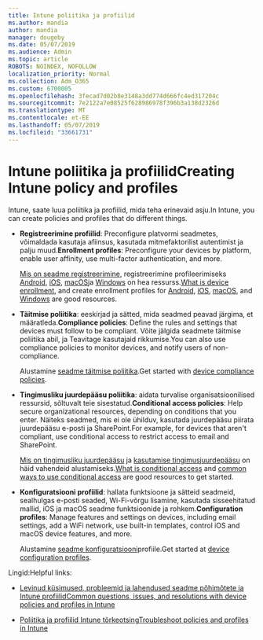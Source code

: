 ```yaml
---
title: Intune poliitika ja profiilid
ms.author: mandia
author: mandia
manager: dougeby
ms.date: 05/07/2019
ms.audience: Admin
ms.topic: article
ROBOTS: NOINDEX, NOFOLLOW
localization_priority: Normal
ms.collection: Adm_O365
ms.custom: 6700005
ms.openlocfilehash: 3fecad7d02b8e3148a3dd774d666fc4ed317204c
ms.sourcegitcommit: 7e2122a7e08525f628986978f396b3a138d2326d
ms.translationtype: MT
ms.contentlocale: et-EE
ms.lasthandoff: 05/07/2019
ms.locfileid: "33661731"
---
```

# <a name="creating-intune-policy-and-profiles"></a><span data-ttu-id="d9d09-102">Intune poliitika ja profiilid</span><span class="sxs-lookup"><span data-stu-id="d9d09-102">Creating Intune policy and profiles</span></span>

<span data-ttu-id="d9d09-103">Intune, saate luua poliitika ja profiilid, mida teha erinevaid asju.</span><span class="sxs-lookup"><span data-stu-id="d9d09-103">In Intune, you can create policies and profiles that do different things.</span></span>

- <span data-ttu-id="d9d09-104">**Registreerimine profiilid**: Preconfigure platvormi seadmetes, võimaldada kasutaja afiinsus, kasutada mitmefaktorilist autentimist ja palju muud.</span><span class="sxs-lookup"><span data-stu-id="d9d09-104">**Enrollment profiles**: Preconfigure your devices by platform, enable user affinity, use multi-factor authentication, and more.</span></span> 

  <span data-ttu-id="d9d09-105">[Mis on seadme registreerimine](https://docs.microsoft.com/intune/device-enrollment), registreerimine profileerimiseks [Android](https://docs.microsoft.com/intune/android-enroll), [iOS](https://docs.microsoft.com/intune/ios-enroll), [macOS](https://docs.microsoft.com/intune/macos-enroll)ja [Windows](https://docs.microsoft.com/intune/windows-enrollment-methods) on hea ressurss.</span><span class="sxs-lookup"><span data-stu-id="d9d09-105">[What is device enrollment](https://docs.microsoft.com/intune/device-enrollment), and create enrollment profiles for [Android](https://docs.microsoft.com/intune/android-enroll), [iOS](https://docs.microsoft.com/intune/ios-enroll), [macOS](https://docs.microsoft.com/intune/macos-enroll), and [Windows](https://docs.microsoft.com/intune/windows-enrollment-methods) are good resources.</span></span>

- <span data-ttu-id="d9d09-106">**Täitmise poliitika**: eeskirjad ja sätted, mida seadmed peavad järgima, et määratleda.</span><span class="sxs-lookup"><span data-stu-id="d9d09-106">**Compliance policies**: Define the rules and settings that devices must follow to be compliant.</span></span> <span data-ttu-id="d9d09-107">Võite jälgida seadmete täitmise poliitika abil, ja Teavitage kasutajaid rikkumise.</span><span class="sxs-lookup"><span data-stu-id="d9d09-107">You can also use compliance policies to monitor devices, and notify users of non-compliance.</span></span> 

  <span data-ttu-id="d9d09-108">Alustamine [seadme täitmise poliitika](https://docs.microsoft.com/intune/device-compliance-get-started).</span><span class="sxs-lookup"><span data-stu-id="d9d09-108">Get started with [device compliance policies](https://docs.microsoft.com/intune/device-compliance-get-started).</span></span>
- <span data-ttu-id="d9d09-109">**Tingimusliku juurdepääsu poliitika**: aidata turvalise organisatsioonilised ressursid, sõltuvalt teie sisestatud.</span><span class="sxs-lookup"><span data-stu-id="d9d09-109">**Conditional access policies**: Help secure organizational resources, depending on conditions that you enter.</span></span> <span data-ttu-id="d9d09-110">Näiteks seadmed, mis ei ole ühilduv, kasutada juurdepääsu piirata juurdepääsu e-posti ja SharePoint.</span><span class="sxs-lookup"><span data-stu-id="d9d09-110">For example, for devices that aren't compliant, use conditional access to restrict access to email and SharePoint.</span></span>

  <span data-ttu-id="d9d09-111">[Mis on tingimusliku juurdepääsu](https://docs.microsoft.com/intune/conditional-access) ja [kasutamise tingimusjuurdepääsu](https://docs.microsoft.com/intune/conditional-access-intune-common-ways-use) on häid vahendeid alustamiseks.</span><span class="sxs-lookup"><span data-stu-id="d9d09-111">[What is conditional access](https://docs.microsoft.com/intune/conditional-access) and [common ways to use conditional access](https://docs.microsoft.com/intune/conditional-access-intune-common-ways-use) are good resources to get started.</span></span>

- <span data-ttu-id="d9d09-112">**Konfiguratsiooni profiilid**: hallata funktsioone ja sätteid seadmeid, sealhulgas e-posti seaded, Wi-Fi-võrgu lisamine, kasutada sisseehitatud mallid, iOS ja macOS seadme funktsioonide ja rohkem.</span><span class="sxs-lookup"><span data-stu-id="d9d09-112">**Configuration profiles**: Manage features and settings on devices, including email settings, add a WiFi network, use built-in templates, control iOS and macOS device features, and more.</span></span> 

  <span data-ttu-id="d9d09-113">Alustamine [seadme konfiguratsiooni](https://docs.microsoft.com/intune/device-profiles)profiile.</span><span class="sxs-lookup"><span data-stu-id="d9d09-113">Get started at [device configuration profiles](https://docs.microsoft.com/intune/device-profiles).</span></span>

<span data-ttu-id="d9d09-114">Lingid:</span><span class="sxs-lookup"><span data-stu-id="d9d09-114">Helpful links:</span></span>

- [<span data-ttu-id="d9d09-115">Levinud küsimused, probleemid ja lahendused seadme põhimõtete ja Intune profiilid</span><span class="sxs-lookup"><span data-stu-id="d9d09-115">Common questions, issues, and resolutions with device policies and profiles in Intune</span></span>](https://docs.microsoft.com/intune/device-profile-troubleshoot)

- [<span data-ttu-id="d9d09-116">Poliitika ja profiilid Intune tõrkeotsing</span><span class="sxs-lookup"><span data-stu-id="d9d09-116">Troubleshoot policies and profiles in Intune</span></span>](https://docs.microsoft.com/intune/troubleshoot-policies-in-microsoft-intune)
